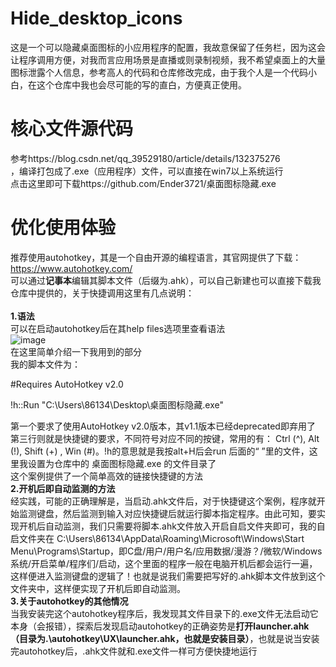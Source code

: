 # Hide_desktop_icons
这是一个可以隐藏桌面图标的小应用程序的配置，我故意保留了任务栏，因为这会让程序调用方便，对我而言应用场景是直播或则录制视频，我不希望桌面上的大量图标泄露个人信息，参考高人的代码和仓库修改完成，由于我个人是一个代码小白，在这个仓库中我也会尽可能的写的直白，方便真正使用。
# 核心文件源代码
参考https://blog.csdn.net/qq_39529180/article/details/132375276  <br/>
，编译打包成了.exe（应用程序）文件，可以直接在win7以上系统运行  <br/>
点击这里即可下载https://github.com/Ender3721/桌面图标隐藏.exe  <br/>

# 优化使用体验
推荐使用autohotkey，其是一个自由开源的编程语言，其官网提供了下载：https://www.autohotkey.com/  <br/>
可以通过**记事本**编辑其脚本文件（后缀为.ahk），可以自己新建也可以直接下载我仓库中提供的，关于快捷调用这里有几点说明： <br/><br/>
**1.语法**  <br/>
可以在启动autohotkey后在其help files选项里查看语法  <br/>
![image](https://github.com/user-attachments/assets/f92b6976-64df-4c94-94fe-7db644e6a3b4) <br/>
在这里简单介绍一下我用到的部分  <br/>
我的脚本文件为：  <br/>

#Requires AutoHotkey v2.0  

!h::Run "C:\Users\86134\Desktop\桌面图标隐藏.exe"

第一个要求了使用AutoHotkey v2.0版本，其v1.1版本已经deprecated即弃用了  
第三行则就是快捷键的要求，不同符号对应不同的按键，常用的有： Ctrl (^), Alt (!), Shift (+) , Win (#)。!h的意思就是我按alt+H后会run 后面的“ ”里的文件，这里我设置为仓库中的 桌面图标隐藏.exe 的文件目录了  
这个案例提供了一个简单高效的链接快捷键的方法  
**2.开机后即自动监测的方法**  
经实践，可能的正确理解是，当启动.ahk文件后，对于快捷键这个案例，程序就开始监测键盘，然后监测到输入对应快捷键后就运行脚本指定程序。由此可知，要实现开机后自动监测，我们只需要将脚本.ahk文件放入开启自启文件夹即可，我的自启文件夹在 
 C:\Users\86134\AppData\Roaming\Microsoft\Windows\Start Menu\Programs\Startup，即C盘/用户/用户名/应用数据/漫游？/微软/Windows系统/开启菜单/程序们/启动，这个里面的程序一般在电脑开机后都会运行一遍，这样便进入监测键盘的逻辑了！也就是说我们需要把写好的.ahk脚本文件放到这个文件夹中，这样便实现了开机后即自动监测。  
**3.关于autohotkey的其他情况**  
当我安装完这个autohotkey程序后，我发现其文件目录下的.exe文件无法启动它本身（会报错），探索后发现启动autohotkey的正确姿势是**打开launcher.ahk（目录为.\autohotkey\UX\launcher.ahk，也就是安装目录）**，也就是说当安装完autohotkey后，.ahk文件就和.exe文件一样可方便快捷地运行
